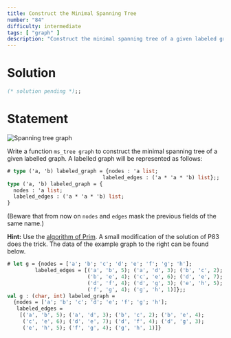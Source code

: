 ```yaml
---
title: Construct the Minimal Spanning Tree
number: "84"
difficulty: intermediate
tags: [ "graph" ]
description: "Construct the minimal spanning tree of a given labeled graph."
---
```


# Solution

```ocaml
(* solution pending *);;
```

# Statement

![Spanning tree graph](/media/problems/spanning-tree-graph2.gif)

Write a function `ms_tree graph` to construct the minimal spanning tree
of a given labelled graph. A labelled graph will be represented as
follows:

```ocaml
# type ('a, 'b) labeled_graph = {nodes : 'a list;
                               labeled_edges : ('a * 'a * 'b) list};;
type ('a, 'b) labeled_graph = {
  nodes : 'a list;
  labeled_edges : ('a * 'a * 'b) list;
}
```

(Beware that from now on `nodes` and `edges` mask the previous fields of
the same name.)

**Hint:** Use the [algorithm of Prim](http://en.wikipedia.org/wiki/Prim%27s_algorithm).
A small modification of the solution of P83 does the trick. The data of the
example graph to the right can be found below.

```ocaml
# let g = {nodes = ['a'; 'b'; 'c'; 'd'; 'e'; 'f'; 'g'; 'h'];
         labeled_edges = [('a', 'b', 5); ('a', 'd', 3); ('b', 'c', 2);
                          ('b', 'e', 4); ('c', 'e', 6); ('d', 'e', 7);
                          ('d', 'f', 4); ('d', 'g', 3); ('e', 'h', 5);
                          ('f', 'g', 4); ('g', 'h', 1)]};;
val g : (char, int) labeled_graph =
  {nodes = ['a'; 'b'; 'c'; 'd'; 'e'; 'f'; 'g'; 'h'];
   labeled_edges =
    [('a', 'b', 5); ('a', 'd', 3); ('b', 'c', 2); ('b', 'e', 4);
     ('c', 'e', 6); ('d', 'e', 7); ('d', 'f', 4); ('d', 'g', 3);
     ('e', 'h', 5); ('f', 'g', 4); ('g', 'h', 1)]}
```
